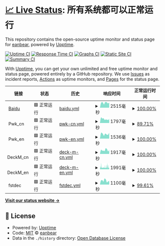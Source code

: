 # [📈 Live Status](https://eanbear.github.io/upptime): <!--live status--> **所有系统都可以正常运行**

This repository contains the open-source uptime monitor and status page for [eanbear](https://eanbear.github.io/upptime), powered by [Upptime](https://github.com/upptime/upptime).

[![Uptime CI](https://github.com/eanbear/upptime/workflows/Uptime%20CI/badge.svg)](https://github.com/eanbear/upptime/actions?query=workflow%3A%22Uptime+CI%22)
[![Response Time CI](https://github.com/eanbear/upptime/workflows/Response%20Time%20CI/badge.svg)](https://github.com/eanbear/upptime/actions?query=workflow%3A%22Response+Time+CI%22)
[![Graphs CI](https://github.com/eanbear/upptime/workflows/Graphs%20CI/badge.svg)](https://github.com/eanbear/upptime/actions?query=workflow%3A%22Graphs+CI%22)
[![Static Site CI](https://github.com/eanbear/upptime/workflows/Static%20Site%20CI/badge.svg)](https://github.com/eanbear/upptime/actions?query=workflow%3A%22Static+Site+CI%22)
[![Summary CI](https://github.com/eanbear/upptime/workflows/Summary%20CI/badge.svg)](https://github.com/eanbear/upptime/actions?query=workflow%3A%22Summary+CI%22)

With [Upptime](https://upptime.js.org), you can get your own unlimited and free uptime monitor and status page, powered entirely by a GitHub repository. We use [Issues](https://github.com/eanbear/upptime/issues) as incident reports, [Actions](https://github.com/eanbear/upptime/actions) as uptime monitors, and [Pages](https://eanbear.github.io/upptime) for the status page.

<!--start: status pages-->
<!-- This summary is generated by Upptime (https://github.com/upptime/upptime) -->
<!-- Do not edit this manually, your changes will be overwritten -->
<!-- prettier-ignore -->
| 链接 | 状态 | 历史 | 响应时间 | 正常运行时间 |
| --- | ------ | ------- | ------------- | ------ |
| <img alt="" src="https://icons.duckduckgo.com/ip3/www.baidu.com.ico" height="13"> [Baidu](https://www.baidu.com) | 🟩 正常运行 | [baidu.yml](https://github.com/eanbear/upptime/commits/HEAD/history/baidu.yml) | <details><summary><img alt="响应时间图像" src="./graphs/baidu/response-time-week.png" height="20"> 2515毫秒</summary><br><a href="https://eanbear.github.io/upptime/history/baidu"><img alt="响应时间 2117" src="https://img.shields.io/endpoint?url=https%3A%2F%2Fraw.githubusercontent.com%2Feanbear%2Fupptime%2FHEAD%2Fapi%2Fbaidu%2Fresponse-time.json"></a><br><a href="https://eanbear.github.io/upptime/history/baidu"><img alt="24 小时响应时间 2533" src="https://img.shields.io/endpoint?url=https%3A%2F%2Fraw.githubusercontent.com%2Feanbear%2Fupptime%2FHEAD%2Fapi%2Fbaidu%2Fresponse-time-day.json"></a><br><a href="https://eanbear.github.io/upptime/history/baidu"><img alt="7 天正常运行时间 2515" src="https://img.shields.io/endpoint?url=https%3A%2F%2Fraw.githubusercontent.com%2Feanbear%2Fupptime%2FHEAD%2Fapi%2Fbaidu%2Fresponse-time-week.json"></a><br><a href="https://eanbear.github.io/upptime/history/baidu"><img alt="30天的正常运行时间 2337" src="https://img.shields.io/endpoint?url=https%3A%2F%2Fraw.githubusercontent.com%2Feanbear%2Fupptime%2FHEAD%2Fapi%2Fbaidu%2Fresponse-time-month.json"></a><br><a href="https://eanbear.github.io/upptime/history/baidu"><img alt="1年的正常运行时间 2117" src="https://img.shields.io/endpoint?url=https%3A%2F%2Fraw.githubusercontent.com%2Feanbear%2Fupptime%2FHEAD%2Fapi%2Fbaidu%2Fresponse-time-year.json"></a></details> | <details><summary><a href="https://eanbear.github.io/upptime/history/baidu">100.00%</a></summary><a href="https://eanbear.github.io/upptime/history/baidu"><img alt="正常运行时间 99.94%" src="https://img.shields.io/endpoint?url=https%3A%2F%2Fraw.githubusercontent.com%2Feanbear%2Fupptime%2FHEAD%2Fapi%2Fbaidu%2Fuptime.json"></a><br><a href="https://eanbear.github.io/upptime/history/baidu"><img alt="24 小时正常运行时间 100.00%" src="https://img.shields.io/endpoint?url=https%3A%2F%2Fraw.githubusercontent.com%2Feanbear%2Fupptime%2FHEAD%2Fapi%2Fbaidu%2Fuptime-day.json"></a><br><a href="https://eanbear.github.io/upptime/history/baidu"><img alt="7 天正常运行时间 100.00%" src="https://img.shields.io/endpoint?url=https%3A%2F%2Fraw.githubusercontent.com%2Feanbear%2Fupptime%2FHEAD%2Fapi%2Fbaidu%2Fuptime-week.json"></a><br><a href="https://eanbear.github.io/upptime/history/baidu"><img alt="30天的正常运行时间 100.00%" src="https://img.shields.io/endpoint?url=https%3A%2F%2Fraw.githubusercontent.com%2Feanbear%2Fupptime%2FHEAD%2Fapi%2Fbaidu%2Fuptime-month.json"></a><br><a href="https://eanbear.github.io/upptime/history/baidu"><img alt="1年的正常运行时间 99.94%" src="https://img.shields.io/endpoint?url=https%3A%2F%2Fraw.githubusercontent.com%2Feanbear%2Fupptime%2FHEAD%2Fapi%2Fbaidu%2Fuptime-year.json"></a></details>
| <img alt="" src="https://icons.duckduckgo.com/ip3/null.ico" height="13"> Pwk_cn | 🟩 正常运行 | [pwk-cn.yml](https://github.com/eanbear/upptime/commits/HEAD/history/pwk-cn.yml) | <details><summary><img alt="响应时间图像" src="./graphs/pwk-cn/response-time-week.png" height="20"> 1797毫秒</summary><br><a href="https://eanbear.github.io/upptime/history/pwk-cn"><img alt="响应时间 2093" src="https://img.shields.io/endpoint?url=https%3A%2F%2Fraw.githubusercontent.com%2Feanbear%2Fupptime%2FHEAD%2Fapi%2Fpwk-cn%2Fresponse-time.json"></a><br><a href="https://eanbear.github.io/upptime/history/pwk-cn"><img alt="24 小时响应时间 1670" src="https://img.shields.io/endpoint?url=https%3A%2F%2Fraw.githubusercontent.com%2Feanbear%2Fupptime%2FHEAD%2Fapi%2Fpwk-cn%2Fresponse-time-day.json"></a><br><a href="https://eanbear.github.io/upptime/history/pwk-cn"><img alt="7 天正常运行时间 1797" src="https://img.shields.io/endpoint?url=https%3A%2F%2Fraw.githubusercontent.com%2Feanbear%2Fupptime%2FHEAD%2Fapi%2Fpwk-cn%2Fresponse-time-week.json"></a><br><a href="https://eanbear.github.io/upptime/history/pwk-cn"><img alt="30天的正常运行时间 1861" src="https://img.shields.io/endpoint?url=https%3A%2F%2Fraw.githubusercontent.com%2Feanbear%2Fupptime%2FHEAD%2Fapi%2Fpwk-cn%2Fresponse-time-month.json"></a><br><a href="https://eanbear.github.io/upptime/history/pwk-cn"><img alt="1年的正常运行时间 2093" src="https://img.shields.io/endpoint?url=https%3A%2F%2Fraw.githubusercontent.com%2Feanbear%2Fupptime%2FHEAD%2Fapi%2Fpwk-cn%2Fresponse-time-year.json"></a></details> | <details><summary><a href="https://eanbear.github.io/upptime/history/pwk-cn">89.71%</a></summary><a href="https://eanbear.github.io/upptime/history/pwk-cn"><img alt="正常运行时间 99.07%" src="https://img.shields.io/endpoint?url=https%3A%2F%2Fraw.githubusercontent.com%2Feanbear%2Fupptime%2FHEAD%2Fapi%2Fpwk-cn%2Fuptime.json"></a><br><a href="https://eanbear.github.io/upptime/history/pwk-cn"><img alt="24 小时正常运行时间 65.81%" src="https://img.shields.io/endpoint?url=https%3A%2F%2Fraw.githubusercontent.com%2Feanbear%2Fupptime%2FHEAD%2Fapi%2Fpwk-cn%2Fuptime-day.json"></a><br><a href="https://eanbear.github.io/upptime/history/pwk-cn"><img alt="7 天正常运行时间 89.71%" src="https://img.shields.io/endpoint?url=https%3A%2F%2Fraw.githubusercontent.com%2Feanbear%2Fupptime%2FHEAD%2Fapi%2Fpwk-cn%2Fuptime-week.json"></a><br><a href="https://eanbear.github.io/upptime/history/pwk-cn"><img alt="30天的正常运行时间 97.55%" src="https://img.shields.io/endpoint?url=https%3A%2F%2Fraw.githubusercontent.com%2Feanbear%2Fupptime%2FHEAD%2Fapi%2Fpwk-cn%2Fuptime-month.json"></a><br><a href="https://eanbear.github.io/upptime/history/pwk-cn"><img alt="1年的正常运行时间 99.07%" src="https://img.shields.io/endpoint?url=https%3A%2F%2Fraw.githubusercontent.com%2Feanbear%2Fupptime%2FHEAD%2Fapi%2Fpwk-cn%2Fuptime-year.json"></a></details>
| <img alt="" src="https://icons.duckduckgo.com/ip3/null.ico" height="13"> Pwk_en | 🟩 正常运行 | [pwk-en.yml](https://github.com/eanbear/upptime/commits/HEAD/history/pwk-en.yml) | <details><summary><img alt="响应时间图像" src="./graphs/pwk-en/response-time-week.png" height="20"> 1536毫秒</summary><br><a href="https://eanbear.github.io/upptime/history/pwk-en"><img alt="响应时间 1789" src="https://img.shields.io/endpoint?url=https%3A%2F%2Fraw.githubusercontent.com%2Feanbear%2Fupptime%2FHEAD%2Fapi%2Fpwk-en%2Fresponse-time.json"></a><br><a href="https://eanbear.github.io/upptime/history/pwk-en"><img alt="24 小时响应时间 1929" src="https://img.shields.io/endpoint?url=https%3A%2F%2Fraw.githubusercontent.com%2Feanbear%2Fupptime%2FHEAD%2Fapi%2Fpwk-en%2Fresponse-time-day.json"></a><br><a href="https://eanbear.github.io/upptime/history/pwk-en"><img alt="7 天正常运行时间 1536" src="https://img.shields.io/endpoint?url=https%3A%2F%2Fraw.githubusercontent.com%2Feanbear%2Fupptime%2FHEAD%2Fapi%2Fpwk-en%2Fresponse-time-week.json"></a><br><a href="https://eanbear.github.io/upptime/history/pwk-en"><img alt="30天的正常运行时间 1350" src="https://img.shields.io/endpoint?url=https%3A%2F%2Fraw.githubusercontent.com%2Feanbear%2Fupptime%2FHEAD%2Fapi%2Fpwk-en%2Fresponse-time-month.json"></a><br><a href="https://eanbear.github.io/upptime/history/pwk-en"><img alt="1年的正常运行时间 1789" src="https://img.shields.io/endpoint?url=https%3A%2F%2Fraw.githubusercontent.com%2Feanbear%2Fupptime%2FHEAD%2Fapi%2Fpwk-en%2Fresponse-time-year.json"></a></details> | <details><summary><a href="https://eanbear.github.io/upptime/history/pwk-en">100.00%</a></summary><a href="https://eanbear.github.io/upptime/history/pwk-en"><img alt="正常运行时间 99.67%" src="https://img.shields.io/endpoint?url=https%3A%2F%2Fraw.githubusercontent.com%2Feanbear%2Fupptime%2FHEAD%2Fapi%2Fpwk-en%2Fuptime.json"></a><br><a href="https://eanbear.github.io/upptime/history/pwk-en"><img alt="24 小时正常运行时间 100.00%" src="https://img.shields.io/endpoint?url=https%3A%2F%2Fraw.githubusercontent.com%2Feanbear%2Fupptime%2FHEAD%2Fapi%2Fpwk-en%2Fuptime-day.json"></a><br><a href="https://eanbear.github.io/upptime/history/pwk-en"><img alt="7 天正常运行时间 100.00%" src="https://img.shields.io/endpoint?url=https%3A%2F%2Fraw.githubusercontent.com%2Feanbear%2Fupptime%2FHEAD%2Fapi%2Fpwk-en%2Fuptime-week.json"></a><br><a href="https://eanbear.github.io/upptime/history/pwk-en"><img alt="30天的正常运行时间 100.00%" src="https://img.shields.io/endpoint?url=https%3A%2F%2Fraw.githubusercontent.com%2Feanbear%2Fupptime%2FHEAD%2Fapi%2Fpwk-en%2Fuptime-month.json"></a><br><a href="https://eanbear.github.io/upptime/history/pwk-en"><img alt="1年的正常运行时间 99.67%" src="https://img.shields.io/endpoint?url=https%3A%2F%2Fraw.githubusercontent.com%2Feanbear%2Fupptime%2FHEAD%2Fapi%2Fpwk-en%2Fuptime-year.json"></a></details>
| <img alt="" src="https://icons.duckduckgo.com/ip3/null.ico" height="13"> DeckM_cn | 🟩 正常运行 | [deck-m-cn.yml](https://github.com/eanbear/upptime/commits/HEAD/history/deck-m-cn.yml) | <details><summary><img alt="响应时间图像" src="./graphs/deck-m-cn/response-time-week.png" height="20"> 1917毫秒</summary><br><a href="https://eanbear.github.io/upptime/history/deck-m-cn"><img alt="响应时间 2798" src="https://img.shields.io/endpoint?url=https%3A%2F%2Fraw.githubusercontent.com%2Feanbear%2Fupptime%2FHEAD%2Fapi%2Fdeck-m-cn%2Fresponse-time.json"></a><br><a href="https://eanbear.github.io/upptime/history/deck-m-cn"><img alt="24 小时响应时间 1838" src="https://img.shields.io/endpoint?url=https%3A%2F%2Fraw.githubusercontent.com%2Feanbear%2Fupptime%2FHEAD%2Fapi%2Fdeck-m-cn%2Fresponse-time-day.json"></a><br><a href="https://eanbear.github.io/upptime/history/deck-m-cn"><img alt="7 天正常运行时间 1917" src="https://img.shields.io/endpoint?url=https%3A%2F%2Fraw.githubusercontent.com%2Feanbear%2Fupptime%2FHEAD%2Fapi%2Fdeck-m-cn%2Fresponse-time-week.json"></a><br><a href="https://eanbear.github.io/upptime/history/deck-m-cn"><img alt="30天的正常运行时间 2122" src="https://img.shields.io/endpoint?url=https%3A%2F%2Fraw.githubusercontent.com%2Feanbear%2Fupptime%2FHEAD%2Fapi%2Fdeck-m-cn%2Fresponse-time-month.json"></a><br><a href="https://eanbear.github.io/upptime/history/deck-m-cn"><img alt="1年的正常运行时间 2798" src="https://img.shields.io/endpoint?url=https%3A%2F%2Fraw.githubusercontent.com%2Feanbear%2Fupptime%2FHEAD%2Fapi%2Fdeck-m-cn%2Fresponse-time-year.json"></a></details> | <details><summary><a href="https://eanbear.github.io/upptime/history/deck-m-cn">100.00%</a></summary><a href="https://eanbear.github.io/upptime/history/deck-m-cn"><img alt="正常运行时间 99.53%" src="https://img.shields.io/endpoint?url=https%3A%2F%2Fraw.githubusercontent.com%2Feanbear%2Fupptime%2FHEAD%2Fapi%2Fdeck-m-cn%2Fuptime.json"></a><br><a href="https://eanbear.github.io/upptime/history/deck-m-cn"><img alt="24 小时正常运行时间 100.00%" src="https://img.shields.io/endpoint?url=https%3A%2F%2Fraw.githubusercontent.com%2Feanbear%2Fupptime%2FHEAD%2Fapi%2Fdeck-m-cn%2Fuptime-day.json"></a><br><a href="https://eanbear.github.io/upptime/history/deck-m-cn"><img alt="7 天正常运行时间 100.00%" src="https://img.shields.io/endpoint?url=https%3A%2F%2Fraw.githubusercontent.com%2Feanbear%2Fupptime%2FHEAD%2Fapi%2Fdeck-m-cn%2Fuptime-week.json"></a><br><a href="https://eanbear.github.io/upptime/history/deck-m-cn"><img alt="30天的正常运行时间 99.92%" src="https://img.shields.io/endpoint?url=https%3A%2F%2Fraw.githubusercontent.com%2Feanbear%2Fupptime%2FHEAD%2Fapi%2Fdeck-m-cn%2Fuptime-month.json"></a><br><a href="https://eanbear.github.io/upptime/history/deck-m-cn"><img alt="1年的正常运行时间 99.53%" src="https://img.shields.io/endpoint?url=https%3A%2F%2Fraw.githubusercontent.com%2Feanbear%2Fupptime%2FHEAD%2Fapi%2Fdeck-m-cn%2Fuptime-year.json"></a></details>
| <img alt="" src="https://icons.duckduckgo.com/ip3/null.ico" height="13"> DeckM_en | 🟩 正常运行 | [deck-m-en.yml](https://github.com/eanbear/upptime/commits/HEAD/history/deck-m-en.yml) | <details><summary><img alt="响应时间图像" src="./graphs/deck-m-en/response-time-week.png" height="20"> 1991毫秒</summary><br><a href="https://eanbear.github.io/upptime/history/deck-m-en"><img alt="响应时间 2319" src="https://img.shields.io/endpoint?url=https%3A%2F%2Fraw.githubusercontent.com%2Feanbear%2Fupptime%2FHEAD%2Fapi%2Fdeck-m-en%2Fresponse-time.json"></a><br><a href="https://eanbear.github.io/upptime/history/deck-m-en"><img alt="24 小时响应时间 1987" src="https://img.shields.io/endpoint?url=https%3A%2F%2Fraw.githubusercontent.com%2Feanbear%2Fupptime%2FHEAD%2Fapi%2Fdeck-m-en%2Fresponse-time-day.json"></a><br><a href="https://eanbear.github.io/upptime/history/deck-m-en"><img alt="7 天正常运行时间 1991" src="https://img.shields.io/endpoint?url=https%3A%2F%2Fraw.githubusercontent.com%2Feanbear%2Fupptime%2FHEAD%2Fapi%2Fdeck-m-en%2Fresponse-time-week.json"></a><br><a href="https://eanbear.github.io/upptime/history/deck-m-en"><img alt="30天的正常运行时间 2058" src="https://img.shields.io/endpoint?url=https%3A%2F%2Fraw.githubusercontent.com%2Feanbear%2Fupptime%2FHEAD%2Fapi%2Fdeck-m-en%2Fresponse-time-month.json"></a><br><a href="https://eanbear.github.io/upptime/history/deck-m-en"><img alt="1年的正常运行时间 2319" src="https://img.shields.io/endpoint?url=https%3A%2F%2Fraw.githubusercontent.com%2Feanbear%2Fupptime%2FHEAD%2Fapi%2Fdeck-m-en%2Fresponse-time-year.json"></a></details> | <details><summary><a href="https://eanbear.github.io/upptime/history/deck-m-en">100.00%</a></summary><a href="https://eanbear.github.io/upptime/history/deck-m-en"><img alt="正常运行时间 98.54%" src="https://img.shields.io/endpoint?url=https%3A%2F%2Fraw.githubusercontent.com%2Feanbear%2Fupptime%2FHEAD%2Fapi%2Fdeck-m-en%2Fuptime.json"></a><br><a href="https://eanbear.github.io/upptime/history/deck-m-en"><img alt="24 小时正常运行时间 100.00%" src="https://img.shields.io/endpoint?url=https%3A%2F%2Fraw.githubusercontent.com%2Feanbear%2Fupptime%2FHEAD%2Fapi%2Fdeck-m-en%2Fuptime-day.json"></a><br><a href="https://eanbear.github.io/upptime/history/deck-m-en"><img alt="7 天正常运行时间 100.00%" src="https://img.shields.io/endpoint?url=https%3A%2F%2Fraw.githubusercontent.com%2Feanbear%2Fupptime%2FHEAD%2Fapi%2Fdeck-m-en%2Fuptime-week.json"></a><br><a href="https://eanbear.github.io/upptime/history/deck-m-en"><img alt="30天的正常运行时间 88.64%" src="https://img.shields.io/endpoint?url=https%3A%2F%2Fraw.githubusercontent.com%2Feanbear%2Fupptime%2FHEAD%2Fapi%2Fdeck-m-en%2Fuptime-month.json"></a><br><a href="https://eanbear.github.io/upptime/history/deck-m-en"><img alt="1年的正常运行时间 98.54%" src="https://img.shields.io/endpoint?url=https%3A%2F%2Fraw.githubusercontent.com%2Feanbear%2Fupptime%2FHEAD%2Fapi%2Fdeck-m-en%2Fuptime-year.json"></a></details>
| <img alt="" src="https://icons.duckduckgo.com/ip3/null.ico" height="13"> fstdec | 🟩 正常运行 | [fstdec.yml](https://github.com/eanbear/upptime/commits/HEAD/history/fstdec.yml) | <details><summary><img alt="响应时间图像" src="./graphs/fstdec/response-time-week.png" height="20"> 1100毫秒</summary><br><a href="https://eanbear.github.io/upptime/history/fstdec"><img alt="响应时间 1732" src="https://img.shields.io/endpoint?url=https%3A%2F%2Fraw.githubusercontent.com%2Feanbear%2Fupptime%2FHEAD%2Fapi%2Ffstdec%2Fresponse-time.json"></a><br><a href="https://eanbear.github.io/upptime/history/fstdec"><img alt="24 小时响应时间 1529" src="https://img.shields.io/endpoint?url=https%3A%2F%2Fraw.githubusercontent.com%2Feanbear%2Fupptime%2FHEAD%2Fapi%2Ffstdec%2Fresponse-time-day.json"></a><br><a href="https://eanbear.github.io/upptime/history/fstdec"><img alt="7 天正常运行时间 1100" src="https://img.shields.io/endpoint?url=https%3A%2F%2Fraw.githubusercontent.com%2Feanbear%2Fupptime%2FHEAD%2Fapi%2Ffstdec%2Fresponse-time-week.json"></a><br><a href="https://eanbear.github.io/upptime/history/fstdec"><img alt="30天的正常运行时间 1037" src="https://img.shields.io/endpoint?url=https%3A%2F%2Fraw.githubusercontent.com%2Feanbear%2Fupptime%2FHEAD%2Fapi%2Ffstdec%2Fresponse-time-month.json"></a><br><a href="https://eanbear.github.io/upptime/history/fstdec"><img alt="1年的正常运行时间 1732" src="https://img.shields.io/endpoint?url=https%3A%2F%2Fraw.githubusercontent.com%2Feanbear%2Fupptime%2FHEAD%2Fapi%2Ffstdec%2Fresponse-time-year.json"></a></details> | <details><summary><a href="https://eanbear.github.io/upptime/history/fstdec">99.61%</a></summary><a href="https://eanbear.github.io/upptime/history/fstdec"><img alt="正常运行时间 99.14%" src="https://img.shields.io/endpoint?url=https%3A%2F%2Fraw.githubusercontent.com%2Feanbear%2Fupptime%2FHEAD%2Fapi%2Ffstdec%2Fuptime.json"></a><br><a href="https://eanbear.github.io/upptime/history/fstdec"><img alt="24 小时正常运行时间 100.00%" src="https://img.shields.io/endpoint?url=https%3A%2F%2Fraw.githubusercontent.com%2Feanbear%2Fupptime%2FHEAD%2Fapi%2Ffstdec%2Fuptime-day.json"></a><br><a href="https://eanbear.github.io/upptime/history/fstdec"><img alt="7 天正常运行时间 99.61%" src="https://img.shields.io/endpoint?url=https%3A%2F%2Fraw.githubusercontent.com%2Feanbear%2Fupptime%2FHEAD%2Fapi%2Ffstdec%2Fuptime-week.json"></a><br><a href="https://eanbear.github.io/upptime/history/fstdec"><img alt="30天的正常运行时间 99.86%" src="https://img.shields.io/endpoint?url=https%3A%2F%2Fraw.githubusercontent.com%2Feanbear%2Fupptime%2FHEAD%2Fapi%2Ffstdec%2Fuptime-month.json"></a><br><a href="https://eanbear.github.io/upptime/history/fstdec"><img alt="1年的正常运行时间 99.14%" src="https://img.shields.io/endpoint?url=https%3A%2F%2Fraw.githubusercontent.com%2Feanbear%2Fupptime%2FHEAD%2Fapi%2Ffstdec%2Fuptime-year.json"></a></details>

<!--end: status pages-->

[**Visit our status website →**](https://eanbear.github.io/upptime)

## 📄 License

- Powered by: [Upptime](https://github.com/upptime/upptime)
- Code: [MIT](./LICENSE) © [eanbear](https://eanbear.github.io/upptime)
- Data in the `./history` directory: [Open Database License](https://opendatacommons.org/licenses/odbl/1-0/)
